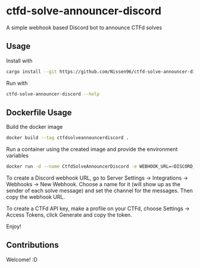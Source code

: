 # ctfd-solve-announcer-discord

A simple webhook based Discord bot to announce CTFd solves

## Usage

Install with

```bash
cargo install --git https://github.com/Nissen96/ctfd-solve-announcer-discord
```

Run with

```bash
ctfd-solve-announcer-discord --help
```

## Dockerfile Usage

Build the docker image

```bash
docker build --tag ctfdsolveannouncerdiscord .
```

Run a container using the created image and provide the environment variables

```bash
docker run -d --name CtfdSolveAnnouncerDiscord -e WEBHOOK_URL=<DISCORD_WEBHOOK_URL> -e CTFD_URL=<CTFD_APP_URL> -e CTFD_API_KEY=<CTFD_API_KEY> ctfdsolveannouncerdiscord
```

To create a Discord webhook URL, go to Server Settings -> Integrations -> Webhooks -> New Webhook.
Choose a name for it (will show up as the sender of each solve message) and set the channel for the messages. Then copy the webhook URL.

To create a CTFd API key, make a profile on your CTFd, choose Settings -> Access Tokens, click Generate and copy the token.

Enjoy!

## Contributions

Welcome! :D
